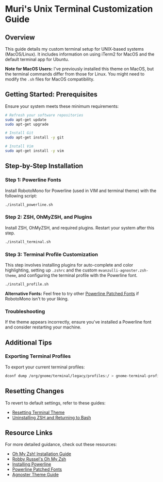 # Muri's Unix Terminal Customization Guide

## Overview
This guide details my custom terminal setup for UNIX-based systems (MacOS/Linux). It includes information on using iTerm2 for MacOS and the default terminal app for Ubuntu. 

**Note for MacOS Users:** I've previously installed this theme on MacOS, but the terminal commands differ from those for Linux. You might need to modify the `.sh` files for MacOS compatibility.

## Getting Started: Prerequisites
Ensure your system meets these minimum requirements:

```bash
# Refresh your software repositories
sudo apt-get update
sudo apt-get upgrade

# Install Git
sudo apt-get install -y git

# Install Vim
sudo apt-get install -y vim
```

## Step-by-Step Installation

### Step 1: Powerline Fonts
Install RobotoMono for Powerline (used in VIM and terminal theme) with the following script:

```bash
./install_powerline.sh
```

### Step 2: ZSH, OhMyZSH, and Plugins
Install ZSH, OhMyZSH, and required plugins. Restart your system after this step.

```bash
./install_terminal.sh
```

### Step 3: Terminal Profile Customization
This step involves installing plugins for auto-complete and color highlighting, setting up `.zshrc` and the custom `mvanzulli-agnoster.zsh-theme`, and configuring the terminal profile with the Powerline font.

```bash
./install_profile.sh
```

**Alternative Fonts:** Feel free to try other [Powerline Patched Fonts](https://github.com/powerline/fonts) if RobotoMono isn't to your liking.

### Troubleshooting
If the theme appears incorrectly, ensure you've installed a Powerline font and consider restarting your machine.

## Additional Tips

### Exporting Terminal Profiles
To export your current terminal profiles:

```bash
dconf dump /org/gnome/terminal/legacy/profiles:/ > gnome-terminal-profiles.dconf
```

## Resetting Changes
To revert to default settings, refer to these guides:

- [Resetting Terminal Theme](https://askubuntu.com/questions/14487/how-to-reset-the-terminal-properties-and-preferences)
- [Uninstalling ZSH and Returning to Bash](https://askubuntu.com/questions/958120/remove-zsh-from-ubuntu-16-04)

## Resource Links
For more detailed guidance, check out these resources:

- [Oh My Zsh! Installation Guide](https://medium.com/wearetheledger/oh-my-zsh-made-for-cli-lovers-installation-guide-3131ca5491fb)
- [Robby Russel's Oh My Zsh](https://github.com/robbyrussell/oh-my-zsh)
- [Installing Powerline](https://askubuntu.com/questions/283908/how-can-i-install-and-use-powerline-plugin)
- [Powerline Patched Fonts](https://github.com/powerline/fonts)
- [Agnoster Theme Guide](https://gist.github.com/3712874)